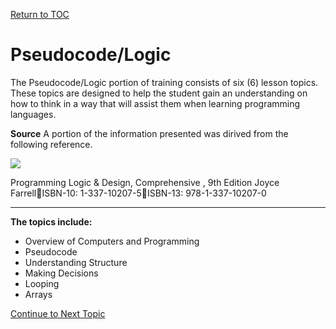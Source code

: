 <a href="https://github.com/CyberTrainingUSAF/04-IDE-s-and-Algorithms-Pt.-1/blob/master/00-Table-of-Contents.md" rel="Return to TOC"> Return to TOC </a>

# Pseudocode/Logic

The Pseudocode/Logic portion of training consists of six (6) lesson topics.  These topics are designed to help the student gain an understanding on how to think in a way that will assist them when learning programming languages.

**Source**
A portion of the information presented was dirived from the following reference.  

![](/assets/source.png)

Programming Logic & Design, Comprehensive , 9th Edition
Joyce FarrellISBN-10: 1-337-10207-5ISBN-13: 978-1-337-10207-0

---

**The topics include:**
* Overview of Computers and Programming
* Pseudocode
* Understanding Structure
* Making Decisions
* Looping
* Arrays

<a href="https://github.com/CyberTrainingUSAF/04-IDE-s-and-Algorithms-Pt.-1/blob/master/01_pseudocode/01_Overview.md" > Continue to Next Topic </a>

